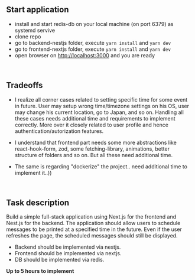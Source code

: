 ## **Start application**

- install and start redis-db on your local machine (on port 6379) as systemd servive
- clone repo
- go to backend-nestjs folder, execute `yarn install` and `yarn dev`
- go to frontend-nextjs folder, execute `yarn install` and `yarn dev`
- open browser on [http://localhost:3000](http://localhost:3000) and you are ready

<br />

## **Tradeoffs**

- I realize all corner cases related to setting specific time for some event in future. User may setup wrong time/timezone settings on his OS, user may change his current location, go to Japan, and so on. Handling all these cases needs additional time and requirements to implement correctly. More over it closely related to user profile and hence authentication/autorization features.

- I understand that frontend part needs some more abstractions like react-hook-form, zod, some fetching-library, animations, better structure of folders and so on. But all these need additional time.

- The same is regarding "dockerize" the project.. need additional time to implement it..))

<br/>

## **Task description**

Build a simple full-stack application using Next.js for the frontend and Nest.js for the backend. The application should allow users to schedule messages to be printed at a specified time in the future. Even if the user refreshes the page, the scheduled messages should still be displayed.

- Backend should be implemented via nestjs.
- Frontend should be implemented via nextjs.
- DB should be implemented via redis.

**Up to 5 hours to implement**
